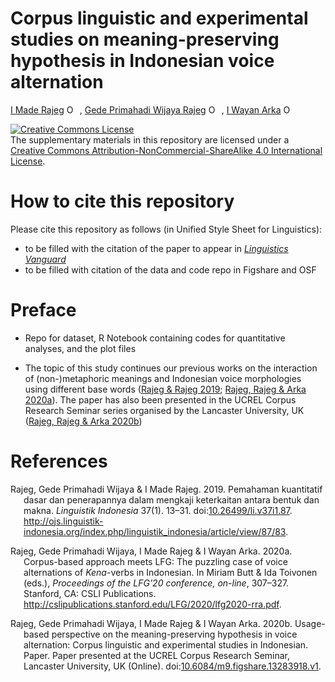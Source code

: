 Corpus linguistic and experimental studies on meaning-preserving
hypothesis in Indonesian voice alternation
================
[I Made
Rajeg](https://udayananetworking.unud.ac.id/lecturer/1817-i-made-rajeg)
<a itemprop="sameAs" content="https://orcid.org/0000-0001-8989-0203" href="https://orcid.org/0000-0001-8989-0203" target="orcid.widget" rel="noopener noreferrer" style="vertical-align:top;"><img src="https://orcid.org/sites/default/files/images/orcid_16x16.png" style="width:1em;margin-right:.5em;" alt="ORCID iD icon"></a>,
[Gede Primahadi Wijaya
Rajeg](https://udayananetworking.unud.ac.id/lecturer/880-gede-primahadi-wijaya-rajeg)
<a itemprop="sameAs" content="https://orcid.org/0000-0002-2047-8621" href="https://orcid.org/0000-0002-2047-8621" target="orcid.widget" rel="noopener noreferrer" style="vertical-align:top;"><img src="https://orcid.org/sites/default/files/images/orcid_16x16.png" style="width:1em;margin-right:.5em;" alt="ORCID iD icon"></a>,
[I Wayan Arka](https://researchers.anu.edu.au/researchers/arka-iww)
<a itemprop="sameAs" content="https://orcid.org/0000-0002-2819-6186" href="https://orcid.org/0000-0002-2819-6186" target="orcid.widget" rel="noopener noreferrer" style="vertical-align:top;"><img src="https://orcid.org/sites/default/files/images/orcid_16x16.png" style="width:1em;margin-right:.5em;" alt="ORCID iD icon"></a>

<!-- README.md is generated from README.Rmd. Please edit that file -->

<a rel="license" href="http://creativecommons.org/licenses/by-nc-sa/4.0/"><img alt="Creative Commons License" style="border-width:0" src="https://i.creativecommons.org/l/by-nc-sa/4.0/88x31.png" /></a><br />The
supplementary materials in this repository are licensed under a
<a rel="license" href="http://creativecommons.org/licenses/by-nc-sa/4.0/">Creative
Commons Attribution-NonCommercial-ShareAlike 4.0 International
License</a>.

<!-- badges: start -->
<!-- badges: end -->

# How to cite this repository

Please cite this repository as follows (in Unified Style Sheet for
Linguistics):

-   to be filled with the citation of the paper to appear in
    [*Linguistics
    Vanguard*](https://www.degruyter.com/journal/key/LINGVAN/html)
-   to be filled with citation of the data and code repo in Figshare and
    OSF

# Preface

-   Repo for dataset, R Notebook containing codes for quantitative
    analyses, and the plot files

-   The topic of this study continues our previous works on the
    interaction of (non-)metaphoric meanings and Indonesian voice
    morphologies using different base words ([Rajeg & Rajeg
    2019](#ref-rajeg_pemahaman_2019); [Rajeg, Rajeg & Arka
    2020a](#ref-rra_2020)). The paper has also been presented in the
    UCREL Corpus Research Seminar series organised by the Lancaster
    University, UK ([Rajeg, Rajeg & Arka
    2020b](#ref-rajeg_usage-based_2020))

# References

<div id="refs" class="references csl-bib-body hanging-indent">

<div id="ref-rajeg_pemahaman_2019" class="csl-entry">

Rajeg, Gede Primahadi Wijaya & I Made Rajeg. 2019. Pemahaman kuantitatif
dasar dan penerapannya dalam mengkaji keterkaitan antara bentuk dan
makna. *Linguistik Indonesia* 37(1). 13–31.
doi:[10.26499/li.v37i1.87](https://doi.org/10.26499/li.v37i1.87).
<http://ojs.linguistik-indonesia.org/index.php/linguistik_indonesia/article/view/87/83>.

</div>

<div id="ref-rra_2020" class="csl-entry">

Rajeg, Gede Primahadi Wijaya, I Made Rajeg & I Wayan Arka. 2020a.
Corpus-based approach meets LFG: The puzzling case of voice alternations
of *Kena*-verbs in Indonesian. In Miriam Butt & Ida Toivonen (eds.),
*Proceedings of the LFG’20 conference, on-line*, 307–327. Stanford, CA:
CSLI Publications.
<http://cslipublications.stanford.edu/LFG/2020/lfg2020-rra.pdf>.

</div>

<div id="ref-rajeg_usage-based_2020" class="csl-entry">

Rajeg, Gede Primahadi Wijaya, I Made Rajeg & I Wayan Arka. 2020b.
Usage-based perspective on the meaning-preserving hypothesis in voice
alternation: Corpus linguistic and experimental studies in Indonesian.
Paper. Paper presented at the UCREL Corpus Research Seminar, Lancaster
University, UK (Online).
doi:[10.6084/m9.figshare.13283918.v1](https://doi.org/10.6084/m9.figshare.13283918.v1).

</div>

</div>
